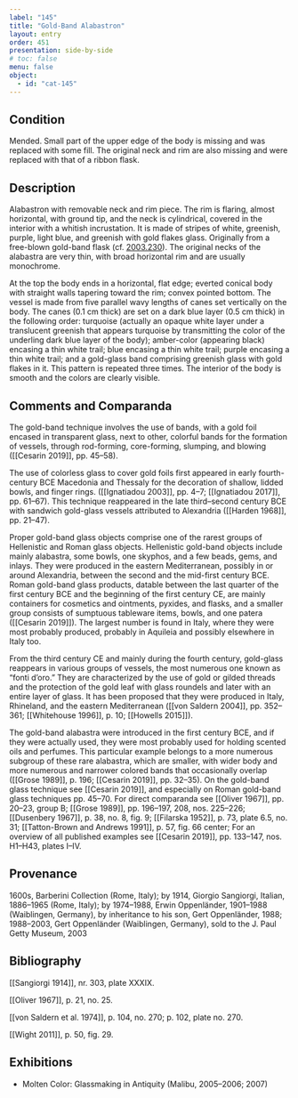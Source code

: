 ```yaml
---
label: "145"
title: "Gold-Band Alabastron"
layout: entry
order: 451
presentation: side-by-side
# toc: false
menu: false
object:
  - id: "cat-145"
---
```


## Condition

Mended. Small part of the upper edge of the body is missing and was replaced with some fill. The original neck and rim are also missing and were replaced with that of a ribbon flask.

## Description

Alabastron with removable neck and rim piece. The rim is flaring, almost horizontal, with ground tip, and the neck is cylindrical, covered in the interior with a whitish incrustation. It is made of stripes of white, greenish, purple, light blue, and greenish with gold flakes glass. Originally from a free-blown gold-band flask (cf. [2003.230](#num)). The original necks of the alabastra are very thin, with broad horizontal rim and are usually monochrome.

At the top the body ends in a horizontal, flat edge; everted conical body with straight walls tapering toward the rim; convex pointed bottom. The vessel is made from five parallel wavy lengths of canes set vertically on the body. The canes (0.1 cm thick) are set on a dark blue layer (0.5 cm thick) in the following order: turquoise (actually an opaque white layer under a translucent greenish that appears turquoise by transmitting the color of the underling dark blue layer of the body); amber-color (appearing black) encasing a thin white trail; blue encasing a thin white trail; purple encasing a thin white trail; and a gold-glass band comprising greenish glass with gold flakes in it. This pattern is repeated three times. The interior of the body is smooth and the colors are clearly visible.

## Comments and Comparanda

The gold-band technique involves the use of bands, with a gold foil encased in transparent glass, next to other, colorful bands for the formation of vessels, through rod-forming, core-forming, slumping, and blowing ([[Cesarin 2019]], pp. 45–58).

The use of colorless glass to cover gold foils first appeared in early fourth-century BCE Macedonia and Thessaly for the decoration of shallow, lidded bowls, and finger rings. ([[Ignatiadou 2003]], pp. 4–7; [[Ignatiadou 2017]], pp. 61–67). This technique reappeared in the late third–second century BCE with sandwich gold-glass vessels attributed to Alexandria ([[Harden 1968]], pp. 21–47).

Proper gold-band glass objects comprise one of the rarest groups of Hellenistic and Roman glass objects. Hellenistic gold-band objects include mainly alabastra, some bowls, one skyphos, and a few beads, gems, and inlays. They were produced in the eastern Mediterranean, possibly in or around Alexandria, between the second and the mid-first century BCE. Roman gold-band glass products, datable between the last quarter of the first century BCE and the beginning of the first century CE, are mainly containers for cosmetics and ointments, pyxides, and flasks, and a smaller group consists of sumptuous tableware items, bowls, and one patera ([[Cesarin 2019]]). The largest number is found in Italy, where they were most probably produced, probably in Aquileia and possibly elsewhere in Italy too.

From the third century CE and mainly during the fourth century, gold-glass reappears in various groups of vessels, the most numerous one known as “fonti d’oro.” They are characterized by the use of gold or gilded threads and the protection of the gold leaf with glass roundels and later with an entire layer of glass. It has been proposed that they were produced in Italy, Rhineland, and the eastern Mediterranean ([[von Saldern 2004]], pp. 352–361; [[Whitehouse 1996]], p. 10; [[Howells 2015]]).

The gold-band alabastra were introduced in the first century BCE, and if they were actually used, they were most probably used for holding scented oils and perfumes. This particular example belongs to a more numerous subgroup of these rare alabastra, which are smaller, with wider body and more numerous and narrower colored bands that occasionally overlap ([[Grose 1989]], p. 196; [[Cesarin 2019]], pp. 32–35). On the gold-band glass technique see [[Cesarin 2019]], and especially on Roman gold-band glass techniques pp. 45–70. For direct comparanda see [[Oliver 1967]], pp. 20–23, group B; [[Grose 1989]], pp. 196–197, 208, nos. 225–226; [[Dusenbery 1967]], p. 38, no. 8, fig. 9; [[Filarska 1952]], p. 73, plate 6.5, no. 31; [[Tatton-Brown and Andrews 1991]], p. 57, fig. 66 center; For an overview of all published examples see [[Cesarin 2019]], pp. 133–147, nos. H1–H43, plates I–IV.

## Provenance

1600s, Barberini Collection (Rome, Italy); by 1914, Giorgio Sangiorgi, Italian, 1886–1965 (Rome, Italy); by 1974–1988, Erwin Oppenländer, 1901–1988 (Waiblingen, Germany), by inheritance to his son, Gert Oppenländer, 1988; 1988–2003, Gert Oppenländer (Waiblingen, Germany), sold to the J. Paul Getty Museum, 2003

## Bibliography

[[Sangiorgi 1914]], nr. 303, plate XXXIX.

[[Oliver 1967]], p. 21, no. 25.

[[von Saldern et al. 1974]], p. 104, no. 270; p. 102, plate no. 270.

[[Wight 2011]], p. 50, fig. 29.

## Exhibitions

-   Molten Color: Glassmaking in Antiquity (Malibu, 2005–2006; 2007)